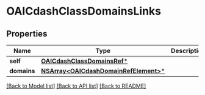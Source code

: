 # OAICdashClassDomainsLinks

## Properties
Name | Type | Description | Notes
------------ | ------------- | ------------- | -------------
**self** | [**OAICdashClassDomainsRef***](OAICdashClassDomainsRef.md) |  | [optional] 
**domains** | [**NSArray&lt;OAICdashDomainRefElement&gt;***](OAICdashDomainRefElement.md) |  | [optional] 

[[Back to Model list]](../README.md#documentation-for-models) [[Back to API list]](../README.md#documentation-for-api-endpoints) [[Back to README]](../README.md)


